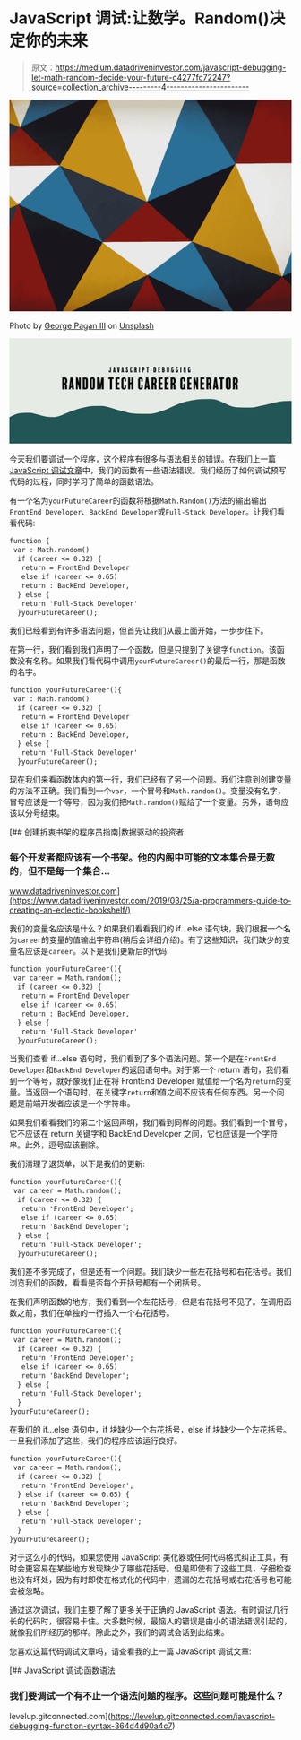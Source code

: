 # JavaScript 调试:让数学。Random()决定你的未来

> 原文：<https://medium.datadriveninvestor.com/javascript-debugging-let-math-random-decide-your-future-c4277fc72247?source=collection_archive---------4----------------------->

![](img/5fb49bd59835b56b289079c8ce7f76b1.png)

Photo by [George Pagan III](https://unsplash.com/@gpthree?utm_source=medium&utm_medium=referral) on [Unsplash](https://unsplash.com?utm_source=medium&utm_medium=referral)

![](img/0277555cbe2a86ece3beafb9ffca44e7.png)

今天我们要调试一个程序，这个程序有很多与语法相关的错误。在我们上一篇 [JavaScript 调试文章](https://levelup.gitconnected.com/javascript-debugging-function-syntax-364d4d90a4c7)中，我们的函数有一些语法错误。我们经历了如何调试预写代码的过程，同时学习了简单的函数语法。

有一个名为`yourFutureCareer`的函数将根据`Math.Random()`方法的输出输出`FrontEnd Developer`、`BackEnd Developer`或`Full-Stack Developer`。让我们看看代码:

```
function {
 var : Math.random()
  if (career <= 0.32) {
   return = FrontEnd Developer
   else if (career <= 0.65) 
   return : BackEnd Developer,
  } else {
   return 'Full-Stack Developer'
  }yourFutureCareer();
```

我们已经看到有许多语法问题，但首先让我们从最上面开始，一步步往下。

在第一行，我们看到我们声明了一个函数，但是只提到了关键字`function`。该函数没有名称。如果我们看代码中调用`yourFutureCareer()`的最后一行，那是函数的名字。

```
function yourFutureCareer(){
 var : Math.random()
  if (career <= 0.32) {
   return = FrontEnd Developer
   else if (career <= 0.65) 
   return : BackEnd Developer,
  } else {
   return 'Full-Stack Developer'
  }yourFutureCareer();
```

现在我们来看函数体内的第一行，我们已经有了另一个问题。我们注意到创建变量的方法不正确。我们看到一个`var`，一个冒号和`Math.random()`。变量没有名字，冒号应该是一个等号，因为我们把`Math.random()`赋给了一个变量。另外，语句应该以分号结束。

[](https://www.datadriveninvestor.com/2019/03/25/a-programmers-guide-to-creating-an-eclectic-bookshelf/) [## 创建折衷书架的程序员指南|数据驱动的投资者

### 每个开发者都应该有一个书架。他的内阁中可能的文本集合是无数的，但不是每一个集合…

www.datadriveninvestor.com](https://www.datadriveninvestor.com/2019/03/25/a-programmers-guide-to-creating-an-eclectic-bookshelf/) 

我们的变量名应该是什么？如果我们看看我们的 if…else 语句块，我们根据一个名为`career`的变量的值输出字符串(稍后会详细介绍)。有了这些知识，我们缺少的变量名应该是`career`。以下是我们更新后的代码:

```
function yourFutureCareer(){
 var career = Math.random();
  if (career <= 0.32) {
   return = FrontEnd Developer
   else if (career <= 0.65) 
   return : BackEnd Developer,
  } else {
   return 'Full-Stack Developer'
  }yourFutureCareer();
```

当我们查看 if…else 语句时，我们看到了多个语法问题。第一个是在`FrontEnd Developer`和`BackEnd Developer`的返回语句中。对于第一个 return 语句，我们看到一个等号，就好像我们正在将 FrontEnd Developer 赋值给一个名为`return`的变量。当返回一个语句时，在关键字`return`和值之间不应该有任何东西。另一个问题是前端开发者应该是一个字符串。

如果我们看看我们的第二个返回声明，我们看到同样的问题。我们看到一个冒号，它不应该在 return 关键字和 BackEnd Developer 之间，它也应该是一个字符串。此外，逗号应该删除。

我们清理了退货单，以下是我们的更新:

```
function yourFutureCareer(){
 var career = Math.random();
  if (career <= 0.32) {
   return 'FrontEnd Developer';
   else if (career <= 0.65) 
   return 'BackEnd Developer';
  } else {
   return 'Full-Stack Developer';
  }yourFutureCareer();
```

我们差不多完成了，但是还有一个问题。我们缺少一些左花括号和右花括号。我们浏览我们的函数，看看是否每个开括号都有一个闭括号。

在我们声明函数的地方，我们看到一个左花括号，但是右花括号不见了。在调用函数之前，我们在单独的一行插入一个右花括号。

```
function yourFutureCareer(){
 var career = Math.random();
  if (career <= 0.32) {
   return 'FrontEnd Developer';
   else if (career <= 0.65) 
   return 'BackEnd Developer';
  } else {
   return 'Full-Stack Developer';
  }
}yourFutureCareer();
```

在我们的 if…else 语句中，if 块缺少一个右花括号，else if 块缺少一个左花括号。一旦我们添加了这些，我们的程序应该运行良好。

```
function yourFutureCareer(){
 var career = Math.random();
  if (career <= 0.32) {
   return 'FrontEnd Developer';
  } else if (career <= 0.65) {
   return 'BackEnd Developer';
  } else {
   return 'Full-Stack Developer';
  }
}yourFutureCareer();
```

对于这么小的代码，如果您使用 JavaScript 美化器或任何代码格式纠正工具，有时会更容易在某些地方发现缺少了哪些花括号。但是即使有了这些工具，仔细检查也没有坏处，因为有时即使在格式化的代码中，遗漏的左花括号或右花括号也可能会被忽略。

通过这次调试，我们主要了解了更多关于正确的 JavaScript 语法。有时调试几行长的代码时，很容易卡住。大多数时候，最恼人的错误是由小的语法错误引起的，就像我们所经历的那样。除此之外，我们的调试会话到此结束。

您喜欢这篇代码调试文章吗，请查看我的上一篇 JavaScript 调试文章:

[](https://levelup.gitconnected.com/javascript-debugging-function-syntax-364d4d90a4c7) [## JavaScript 调试:函数语法

### 我们要调试一个有不止一个语法问题的程序。这些问题可能是什么？

levelup.gitconnected.com](https://levelup.gitconnected.com/javascript-debugging-function-syntax-364d4d90a4c7)